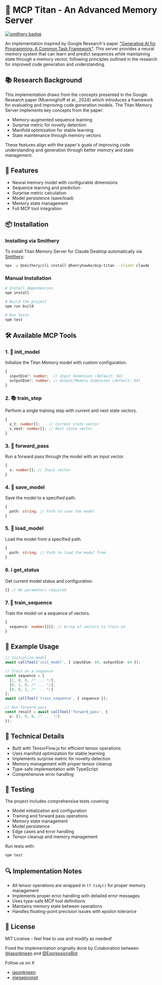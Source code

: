 # 🧠 MCP Titan - An Advanced Memory Server 
[![smithery badge](https://smithery.ai/badge/@henryhawke/mcp-titan)](https://smithery.ai/server/@henryhawke/mcp-titan)

An implementation inspired by Google Research's paper ["Generative AI for Programming: A Common Task Framework"](https://arxiv.org/abs/2501.00663). This server provides a neural memory system that can learn and predict sequences while maintaining state through a memory vector, following principles outlined in the research for improved code generation and understanding.

## 📚 Research Background

This implementation draws from the concepts presented in the Google Research paper (Muennighoff et al., 2024) which introduces a framework for evaluating and improving code generation models. The Titan Memory Server implements key concepts from the paper:

- Memory-augmented sequence learning
- Surprise metric for novelty detection
- Manifold optimization for stable learning
- State maintenance through memory vectors

These features align with the paper's goals of improving code understanding and generation through better memory and state management.

## 🚀 Features

- Neural memory model with configurable dimensions
- Sequence learning and prediction
- Surprise metric calculation
- Model persistence (save/load)
- Memory state management
- Full MCP tool integration

## 📦 Installation

### Installing via Smithery

To install Titan Memory Server for Claude Desktop automatically via [Smithery](https://smithery.ai/server/@henryhawke/mcp-titan):

```bash
npx -y @smithery/cli install @henryhawke/mcp-titan --client claude
```

### Manual Installation
```bash
# Install dependencies
npm install

# Build the project
npm run build

# Run tests
npm test
```

## 🛠️ Available MCP Tools

### 1. 🎯 init_model
Initialize the Titan Memory model with custom configuration.
```typescript
{
  inputDim?: number;  // Input dimension (default: 64)
  outputDim?: number; // Output/Memory dimension (default: 64)
}
```

### 2. 📚 train_step
Perform a single training step with current and next state vectors.
```typescript
{
  x_t: number[];    // Current state vector
  x_next: number[]; // Next state vector
}
```

### 3. 🔄 forward_pass
Run a forward pass through the model with an input vector.
```typescript
{
  x: number[]; // Input vector
}
```

### 4. 💾 save_model
Save the model to a specified path.
```typescript
{
  path: string; // Path to save the model
}
```

### 5. 📂 load_model
Load the model from a specified path.
```typescript
{
  path: string; // Path to load the model from
}
```

### 6. ℹ️ get_status
Get current model status and configuration.
```typescript
{} // No parameters required
```

### 7. 🔄 train_sequence
Train the model on a sequence of vectors.
```typescript
{
  sequence: number[][]; // Array of vectors to train on
}
```

## 🌟 Example Usage

```typescript
// Initialize model
await callTool('init_model', { inputDim: 64, outputDim: 64 });

// Train on a sequence
const sequence = [
  [1, 0, 0, /* ... */],
  [0, 1, 0, /* ... */],
  [0, 0, 1, /* ... */]
];
await callTool('train_sequence', { sequence });

// Run forward pass
const result = await callTool('forward_pass', {
  x: [1, 0, 0, /* ... */]
});
```

## 🔧 Technical Details

- Built with TensorFlow.js for efficient tensor operations
- Uses manifold optimization for stable learning
- Implements surprise metric for novelty detection
- Memory management with proper tensor cleanup
- Type-safe implementation with TypeScript
- Comprehensive error handling

## 🧪 Testing

The project includes comprehensive tests covering:
- Model initialization and configuration
- Training and forward pass operations
- Memory state management
- Model persistence
- Edge cases and error handling
- Tensor cleanup and memory management

Run tests with:
```bash
npm test
```

## 🔍 Implementation Notes

- All tensor operations are wrapped in `tf.tidy()` for proper memory management
- Implements proper error handling with detailed error messages
- Uses type-safe MCP tool definitions
- Maintains memory state between operations
- Handles floating-point precision issues with epsilon tolerance

## 📝 License

MIT License - feel free to use and modify as needed!

Fixed the Implementation originally done by 
Colaboration between [@jasonkneen](https://github.com/jasonkneen) and [@ExpressionsBot](https://github.com/ExpressionsBot) 

Follow us on X
- [jasonkneen](https://x.com/jasonkneen)
- [megaprompt](https://x.com/megaprompt)

